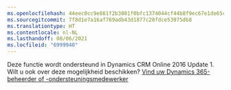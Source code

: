 ```yaml
---
ms.openlocfilehash: 44eec0cc9e861f2b3081f0bfc1374044cf44b8f9ec67e1de65cd29cc27f9ad2e
ms.sourcegitcommit: 7f8d1e7a16af769adb43d1877c28fdce53975db8
ms.translationtype: HT
ms.contentlocale: nl-NL
ms.lasthandoff: 08/06/2021
ms.locfileid: "6999940"
---
```

Deze functie wordt ondersteund in Dynamics CRM Online 2016 Update 1. Wilt u ook over deze mogelijkheid beschikken? [Vind uw Dynamics 365-beheerder of -ondersteuningsmedewerker](/dynamics365/customerengagement/on-premises/basics/find-administrator-support)